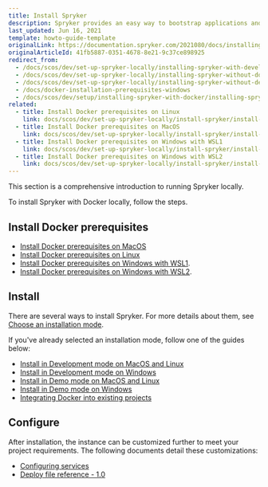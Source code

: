 ```yaml
---
title: Install Spryker
description: Spryker provides an easy way to bootstrap applications and prepare development and production environments for running Spryker OS in Docker.
last_updated: Jun 16, 2021
template: howto-guide-template
originalLink: https://documentation.spryker.com/2021080/docs/installing-spryker-with-docker
originalArticleId: 41fb5887-0351-4678-8e21-9c37ce898925
redirect_from:
  - /docs/scos/dev/set-up-spryker-locally/installing-spryker-with-development-virtual-machine/installing-spryker-with-development-virtual-machine.html
  - /docs/scos/dev/set-up-spryker-locally/installing-spryker-without-docker.html
  - /docs/scos/dev/set-up-spryker-locally/installing-spryker-without-development-virtual-machine-or-docker.html
  - /docs/docker-installation-prerequisites-windows
  - /docs/scos/dev/setup/installing-spryker-with-docker/installing-spryker-with-docker.html
related:
  - title: Install Docker prerequisites on Linux
    link: docs/scos/dev/set-up-spryker-locally/install-spryker/install-docker-prerequisites/install-docker-prerequisites-on-linux.html
  - title: Install Docker prerequisites on MacOS
    link: docs/scos/dev/set-up-spryker-locally/install-spryker/install-docker-prerequisites/install-docker-prerequisites-on-macos.html
  - title: Install Docker prerequisites on Windows with WSL1
    link: docs/scos/dev/set-up-spryker-locally/install-spryker/install-docker-prerequisites/install-docker-prerequisites-on-windows-with-wsl1.html
  - title: Install Docker prerequisites on Windows with WSL2
    link: docs/scos/dev/set-up-spryker-locally/install-spryker/install-docker-prerequisites/install-docker-prerequisites-on-windows-with-wsl2.html
---
```


This section is a comprehensive introduction to running Spryker locally.

To install Spryker with Docker locally, follow the steps.

## Install Docker prerequisites

* [Install Docker prerequisites on MacOS](/docs/scos/dev/set-up-spryker-locally/install-spryker/install-docker-prerequisites/install-docker-prerequisites-on-macos.html)
* [Install Docker prerequisites on Linux](/docs/scos/dev/set-up-spryker-locally/install-spryker/install-docker-prerequisites/install-docker-prerequisites-on-linux.html)
* [Install Docker prerequisites on Windows with WSL1](/docs/scos/dev/set-up-spryker-locally/install-spryker/install-docker-prerequisites/install-docker-prerequisites-on-windows-with-wsl1.html).
* [Install Docker prerequisites on Windows with WSL2](/docs/scos/dev/set-up-spryker-locally/install-spryker/install-docker-prerequisites/install-docker-prerequisites-on-windows-with-wsl2.html).

## Install

There are several ways to install Spryker. For more details about them, see [Choose an installation mode](/docs/scos/dev/set-up-spryker-locally/install-spryker/install/choose-an-installation-mode.html).

If you've already selected an installation mode, follow one of the guides below:

* [Install in Development mode on MacOS and Linux](/docs/scos/dev/set-up-spryker-locally/install-spryker/install/install-in-development-mode-on-macos-and-linux.html)
* [Install in Development mode on Windows](/docs/scos/dev/set-up-spryker-locally/install-spryker/install/install-in-development-mode-on-windows.html)
* [Install in Demo mode on MacOS and Linux](/docs/scos/dev/set-up-spryker-locally/install-spryker/install/install-in-demo-mode-on-macos-and-linux.html)
* [Install in Demo mode on Windows](/docs/scos/dev/set-up-spryker-locally/install-spryker/install/install-in-demo-mode-on-windows.html)
* [Integrating Docker into existing projects](/docs/scos/dev/migration-concepts/migrate-to-docker/migrate-to-docker.html)

## Configure

After installation, the instance can be customized further to meet your project requirements.
The following documents detail these customizations:

* [Configuring services](/docs/scos/dev/the-docker-sdk/{{site.version}}/configure-services.html)
* [Deploy file reference - 1.0](/docs/scos/dev/the-docker-sdk/{{site.version}}/deploy-file/deploy-file-reference-1.0.html)

